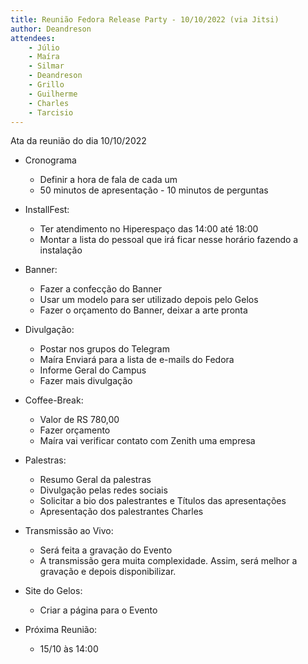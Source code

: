 ```yaml
---
title: Reunião Fedora Release Party - 10/10/2022 (via Jitsi)
author: Deandreson
attendees:
    - Júlio
    - Maíra
    - Silmar
    - Deandreson
    - Grillo
    - Guilherme
    - Charles
    - Tarcisio
---
```


Ata da reunião do dia 10/10/2022

- Cronograma
  - Definir a hora de fala de cada um
  - 50 minutos de apresentação - 10 minutos de perguntas

- InstallFest:
  - Ter atendimento no Hiperespaço das 14:00 até 18:00
  - Montar a lista do pessoal que irá ficar nesse horário fazendo a instalação

- Banner:
  - Fazer a confecção do Banner
  - Usar um modelo para ser utilizado depois pelo Gelos
  - Fazer o orçamento do Banner, deixar a arte pronta

- Divulgação:
  - Postar nos grupos do Telegram
  - Maíra Enviará para a lista de e-mails do Fedora
  - Informe Geral do Campus
  - Fazer mais divulgação

- Coffee-Break:
  - Valor de RS 780,00
  - Fazer orçamento
  - Maíra vai verificar contato com Zenith uma empresa

- Palestras:
  - Resumo Geral da palestras
  - Divulgação pelas redes sociais
  - Solicitar a bio dos palestrantes e Títulos das apresentações
  - Apresentação dos palestrantes Charles

- Transmissão ao Vivo:
  - Será feita a gravação do Evento
  - A transmissão gera muita complexidade. Assim, será melhor a gravação e depois disponibilizar.

- Site do Gelos:
  - Criar a página para o Evento

- Próxima Reunião:
  - 15/10 às 14:00
